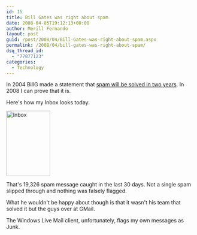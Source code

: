 ```yaml
---
id: 15
title: Bill Gates was right about spam
date: 2008-04-05T19:12:13+00:00
author: Merill Fernando
layout: post
guid: /post/2008/04/Bill-Gates-was-right-about-spam.aspx
permalink: /2008/04/bill-gates-was-right-about-spam/
dsq_thread_id:
  - "77877123"
categories:
  - Technology
---
```

<p>In 2004 BillG made a statement that <a href="http://www.cbsnews.com/stories/2004/01/24/tech/main595595.shtml">spam will be solved in two years</a>. In 2008 I can prove that it is. </p> <p>Here's how my Inbox looks today.</p> <p><img style="border-right: 0px; border-top: 0px; border-left: 0px; border-bottom: 0px" height="174" alt="Inbox" src="http://www.merill.net/wp-content/uploads/binary/BillGateswasrightaboutspam_10B97/Inbox.jpg" width="117" border="0"> </p> <p>That's 19,326 spam message caught in the last 30 days. Not a single spam slipped through and nothing was falsely flagged. </p> <p>What he wouldn't be happy about though is that it wasn't his team that solved it but the guys over at GMail.</p> <p>The Windows Live Mail client, unfortunately, flags my own messages as Junk.</p>